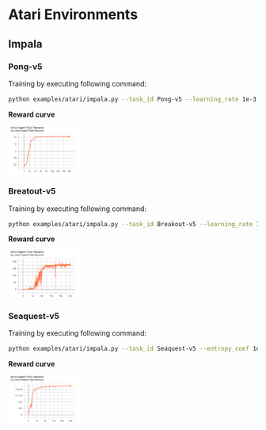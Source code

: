 # Atari Environments

## Impala

### Pong-v5

Training by executing following command:

```bash
python examples/atari/impala.py --task_id Pong-v5 --learning_rate 1e-3
```

**Reward curve**

<img src="./results/Pong-v5-reward.png" width="30%">

### Breatout-v5

Training by executing following command:

```bash
python examples/atari/impala.py --task_id Breakout-v5 --learning_rate 1e-3
```

**Reward curve**

<img src="./results/Breakout-v5-reward.png" width="30%">

### Seaquest-v5

Training by executing following command:

```bash
python examples/atari/impala.py --task_id Seaquest-v5 --entropy_coef 1e-4
```

**Reward curve**

<img src="./results/Seaquest-v5-reward.png" width="30%">
